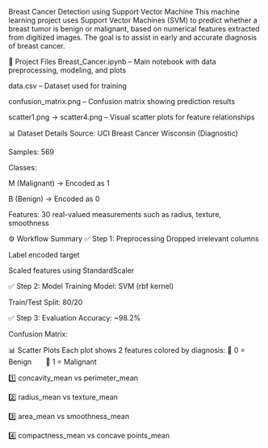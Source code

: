 Breast Cancer Detection using Support Vector Machine
This machine learning project uses Support Vector Machines (SVM) to predict whether a breast tumor is benign or malignant, based on numerical features extracted from digitized images. The goal is to assist in early and accurate diagnosis of breast cancer.

📁 Project Files
Breast_Cancer.ipynb – Main notebook with data preprocessing, modeling, and plots

data.csv – Dataset used for training

confusion_matrix.png – Confusion matrix showing prediction results

scatter1.png → scatter4.png – Visual scatter plots for feature relationships

📊 Dataset Details
Source: UCI Breast Cancer Wisconsin (Diagnostic)

Samples: 569

Classes:

M (Malignant) → Encoded as 1

B (Benign) → Encoded as 0

Features: 30 real-valued measurements such as radius, texture, smoothness

⚙️ Workflow Summary
✅ Step 1: Preprocessing
Dropped irrelevant columns

Label encoded target

Scaled features using StandardScaler

✅ Step 2: Model Training
Model: SVM (rbf kernel)

Train/Test Split: 80/20

✅ Step 3: Evaluation
Accuracy: ~98.2%

Confusion Matrix:

📊 Scatter Plots
Each plot shows 2 features colored by diagnosis:
🔵 0 = Benign  🔴 1 = Malignant

1️⃣ concavity_mean vs perimeter_mean

2️⃣ radius_mean vs texture_mean

3️⃣ area_mean vs smoothness_mean

4️⃣ compactness_mean vs concave points_mean


